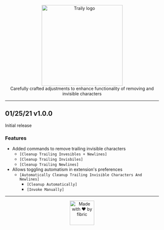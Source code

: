 <div align="center">

<img src="https://gitlab.com/fibric/traily/-/raw/main/Images/logo/logo-small.svg" alt="Traily logo" width="265">

<p style="margin: 0 auto 0">
Carefully crafted adjustments to enhance functionality of removing and invisible characters
</p>

</div>

-----

## 01/25/21 v1.0.0

Initial release

### Features

+ Added commands to remove trailing invisible characters
  + `[Cleanup Trailing Invesibles + Newlines]`
  + `[Cleanup Trailing Invisbiles]`
  + `[Cleanup Trailing Newlines]`
+ Allows toggling automatism in extension's preferences
  + `[Automatically Cleanup Trailing Invisible Characters And Newlines]`
    + `[Cleanup Automatically]`
    + `[Invoke Manually]`

-----
<div align="center">
    <img src="https://gitlab.com/fibric/logo/-/raw/master/fibric-logo-text.svg" width="80" alt="Made with ❤️ by fibric">
</div>
